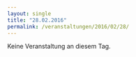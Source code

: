 ```yaml
---
layout: single
title: "28.02.2016"
permalink: /veranstaltungen/2016/02/28/
---
```


Keine Veranstaltung an diesem Tag.
